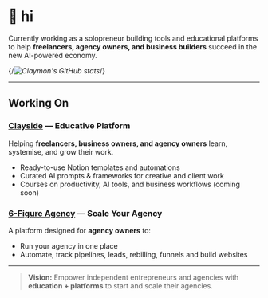 # 👋 hi

Currently working as a solopreneur building tools and educational platforms to help **freelancers, agency owners, and business builders** succeed in the new AI-powered economy. 

{/*![Claymon's GitHub stats](https://github-readme-stats.vercel.app/api?username=Claymon-Muntu&show_icons=true&theme=default&hide_border=true&bg_color=ffffff&title_color=000000&text_color=000000)*/}

---

##  Working On
###  [Clayside](https://clayside.co) — Educative Platform
Helping **freelancers, business owners, and agency owners** learn, systemise, and grow their work.
-  Ready-to-use Notion templates and automations  
-  Curated AI prompts & frameworks for creative and client work  
-  Courses on productivity, AI tools, and business workflows (coming soon)
###  [6-Figure Agency](#) — Scale Your Agency 
A platform designed for **agency owners** to:
-  Run your agency in one place
-  Automate, track pipelines, leads, rebilling, funnels and build websites 

---
>  **Vision:** Empower independent entrepreneurs and agencies with **education + platforms** to start and scale their agencies.
